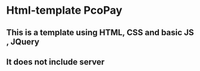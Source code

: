 # Html-template PcoPay

## This is a template using HTML, CSS and basic JS , JQuery

## It does not include server
